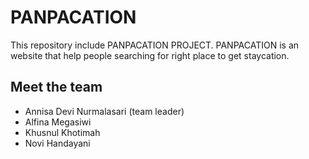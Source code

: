 # PANPACATION

This repository include PANPACATION PROJECT. 
PANPACATION is an website that help people searching for right place to get staycation.

## Meet the team

* Annisa Devi Nurmalasari (team leader)
* Alfina Megasiwi
* Khusnul Khotimah
* Novi Handayani